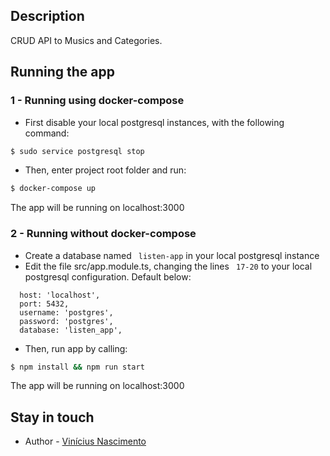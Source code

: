 ## Description

CRUD API to Musics and Categories.

## Running the app

### 1 - Running using docker-compose

- First disable your local postgresql instances, with the following command:

```bash
$ sudo service postgresql stop
```

- Then, enter project root folder and run:
```bash
$ docker-compose up
```

The app will be running on localhost:3000

### 2 - Running without docker-compose
- Create a database named ``` listen-app```  in your local postgresql instance
- Edit the file src/app.module.ts, changing the lines ``` 17-20```  to your local postgresql configuration. Default below:
``` 
  host: 'localhost',
  port: 5432,
  username: 'postgres',
  password: 'postgres',
  database: 'listen_app',
```
- Then, run app by calling:
```bash
$ npm install && npm run start
```
The app will be running on localhost:3000

## Stay in touch
- Author - [Vinícius Nascimento](https://linkedin.com/in/nascivini)
